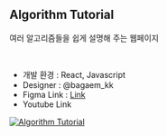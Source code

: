 ## Algorithm Tutorial

여러 알고리즘들을 쉽게 설명해 주는 웹페이지

<br>

- 개발 환경 : React, Javascript
- Designer : @bagaem_kk
- Figma Link : [Link](https://www.figma.com/file/2E19chJqcRfjHhK0fbzcIV/%EC%95%8C%EA%B3%A0%EB%A6%AC%EC%A6%98?t=tT20CGFGmil9ASFy-0)
- Youtube Link

[![Algorithm Tutorial](http://img.youtube.com/vi/9RXf36eWOkU/0.jpg)](https://youtu.be/9RXf36eWOkU?t=0s) 
